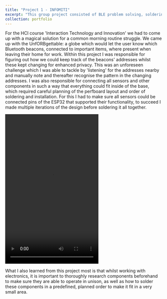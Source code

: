 ```yaml
---
title: "Project 1 - INFOMITI"
excerpt: "This group project consisted of BLE problem solving, soldering and careful planning.<br/><img src='/images/500x300.png'>"
collection: portfolio
---
```


For the HCI course 'Interaction Technology and Innovation' we had to come up with a magical solution for a common morning routine struggle. We came up with the UnfORBgettable: a globe which would let the user know which Bluetooth beacons, connected to important items, where present when leaving their home for work. 
Within this project I was responsible for figuring out how we could keep track of the beacons' addresses whilst these kept changing for enhanced privacy. This was an unforeseen challenge which I was able to tackle by 'listening' for the addresses nearby and manually note and thereafter recognise the pattern in the changing addresses. I was also responsible for connecting all sensors and other components in such a way that everything could fit inside of the base, which required careful planning of the perfboard layout and order of soldering and installation. For this I had to make sure all sensors could be connected pins of the ESP32 that supported their functionality, to succeed I made multiple iterations of the design before soldering it all together.

<video controls="controls" width="300" height="480" name="Demo UnfORBgettable">
  <source src="/images/project1_smaller.mov">
</video>

What I also learned from this project most is that whilst working with electronics, it is important to thoroughly research components beforehand to make sure they are able to operate in unison, as well as how to solder these components in a predefined, planned order to make it fit in a very small area.
